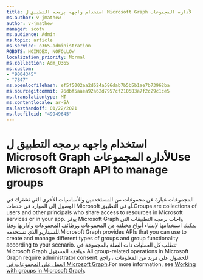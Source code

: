 ```yaml
---
title: استخدام واجهه برمجه التطبيق ل Microsoft Graph لأداره المجموعات
ms.author: v-jmathew
author: v-jmathew
manager: scotv
ms.audience: Admin
ms.topic: article
ms.service: o365-administration
ROBOTS: NOINDEX, NOFOLLOW
localization_priority: Normal
ms.collection: Adm_O365
ms.custom:
- "9004345"
- "7847"
ms.openlocfilehash: ef5f5002aa2d624a586dab7b5b5b1ae7b73962ba
ms.sourcegitcommit: 76dbf5aaea92a62d7957cf210583a7f2c29c1ce5
ms.translationtype: MT
ms.contentlocale: ar-SA
ms.lasthandoff: 01/22/2021
ms.locfileid: "49949645"
---
```

# <a name="use-microsoft-graph-api-to-manage-groups"></a><span data-ttu-id="5e7c9-102">استخدام واجهه برمجه التطبيق ل Microsoft Graph لأداره المجموعات</span><span class="sxs-lookup"><span data-stu-id="5e7c9-102">Use Microsoft Graph API to manage groups</span></span>

<span data-ttu-id="5e7c9-103">المجموعات عبارة عن مجموعات من المستخدمين والأساسيات الأخرى التي تشترك في الوصول إلى الموارد في خدمات Microsoft أو في التطبيق.</span><span class="sxs-lookup"><span data-stu-id="5e7c9-103">Groups are collections of users and other principals who share access to resources in Microsoft services or in your app.</span></span> <span data-ttu-id="5e7c9-104">يوفر Microsoft Graph واجات برمجه التطبيقات التي يمكنك استخدامها لإنشاء أنواع مختلفه من المجموعات ووظائف المجموعات وأدارتها وفقا للسيناريو الذي تستخدمه.</span><span class="sxs-lookup"><span data-stu-id="5e7c9-104">Microsoft Graph provides APIs that you can use to create and manage different types of groups and group functionality according to your scenario.</span></span> <span data-ttu-id="5e7c9-105">تتطلب كل العمليات ذات الصلة بالمجموعة في Microsoft Graph موافقه المسؤول.</span><span class="sxs-lookup"><span data-stu-id="5e7c9-105">All group-related operations in Microsoft Graph require administrator consent.</span></span> <span data-ttu-id="5e7c9-106">للحصول علي مزيد من المعلومات ، راجع [العمل علي المجموعات في Microsoft Graph](https://docs.microsoft.com/graph/api/resources/groups-overview).</span><span class="sxs-lookup"><span data-stu-id="5e7c9-106">For more information, see [Working with groups in Microsoft Graph](https://docs.microsoft.com/graph/api/resources/groups-overview).</span></span>
